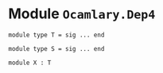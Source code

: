 
# Module `Ocamlary.Dep4`

```
module type T = sig ... end
```
```
module type S = sig ... end
```
```
module X : T
```